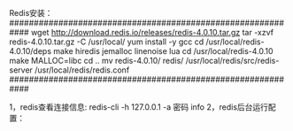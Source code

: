 Redis安装：
############################################################
wget http://download.redis.io/releases/redis-4.0.10.tar.gz
tar -xzvf redis-4.0.10.tar.gz -C /usr/local/
yum install -y gcc
cd /usr/local/redis-4.0.10/deps
make hiredis jemalloc linenoise lua
cd /usr/local/redis-4.0.10
make MALLOC=libc
cd ..
mv redis-4.0.10/ redis/
/usr/local/redis/src/redis-server /usr/local/redis/redis.conf
############################################################

1，redis查看连接信息:
redis-cli -h 127.0.0.1 -a 密码 info
2，redis后台运行配置：
